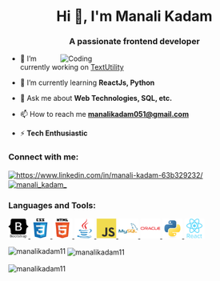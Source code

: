 <h1 align="center">Hi 👋, I'm Manali Kadam</h1>

<h3 align="center"><b>A passionate frontend developer</b></h3>

<img align="right" alt="Coding" width="400" src="https://cdn.dribbble.com/users/1187278/screenshots/15719501/media/02b128a761010ed25d595a82daff17d4.gif">

- 🔭 I’m currently working on [TextUtility](https://manalikadam11.github.io/TextUtility_React_App/)

- 🌱 I’m currently learning **ReactJs, Python**

- 💬 Ask me about **Web Technologies, SQL, etc.**

- 📫 How to reach me **manalikadam051@gmail.com**

- ⚡ **Tech Enthusiastic**

<h3 align="left">Connect with me:</h3>
<p align="left">
<a href="https://linkedin.com/in/https://www.linkedin.com/in/manali-kadam-63b329232/" target="blank"><img align="center" src="https://raw.githubusercontent.com/rahuldkjain/github-profile-readme-generator/master/src/images/icons/Social/linked-in-alt.svg" alt="https://www.linkedin.com/in/manali-kadam-63b329232/" height="30" width="40" /></a>
<a href="https://instagram.com/manali_kadam_" target="blank"><img align="center" src="https://raw.githubusercontent.com/rahuldkjain/github-profile-readme-generator/master/src/images/icons/Social/instagram.svg" alt="manali_kadam_" height="30" width="40" /></a>
</p>

<h3 align="left">Languages and Tools:</h3>
<p align="left"> <a href="https://getbootstrap.com" target="_blank" rel="noreferrer"> <img src="https://raw.githubusercontent.com/devicons/devicon/master/icons/bootstrap/bootstrap-plain-wordmark.svg" alt="bootstrap" width="40" height="40"/> </a> <a href="https://www.w3schools.com/css/" target="_blank" rel="noreferrer"> <img src="https://raw.githubusercontent.com/devicons/devicon/master/icons/css3/css3-original-wordmark.svg" alt="css3" width="40" height="40"/> </a> <a href="https://www.w3.org/html/" target="_blank" rel="noreferrer"> <img src="https://raw.githubusercontent.com/devicons/devicon/master/icons/html5/html5-original-wordmark.svg" alt="html5" width="40" height="40"/> </a> <a href="https://www.java.com" target="_blank" rel="noreferrer"> <img src="https://raw.githubusercontent.com/devicons/devicon/master/icons/java/java-original.svg" alt="java" width="40" height="40"/> </a> <a href="https://developer.mozilla.org/en-US/docs/Web/JavaScript" target="_blank" rel="noreferrer"> <img src="https://raw.githubusercontent.com/devicons/devicon/master/icons/javascript/javascript-original.svg" alt="javascript" width="40" height="40"/> </a> <a href="https://www.mysql.com/" target="_blank" rel="noreferrer"> <img src="https://raw.githubusercontent.com/devicons/devicon/master/icons/mysql/mysql-original-wordmark.svg" alt="mysql" width="40" height="40"/> </a> <a href="https://www.oracle.com/" target="_blank" rel="noreferrer"> <img src="https://raw.githubusercontent.com/devicons/devicon/master/icons/oracle/oracle-original.svg" alt="oracle" width="40" height="40"/> </a> <a href="https://www.python.org" target="_blank" rel="noreferrer"> <img src="https://raw.githubusercontent.com/devicons/devicon/master/icons/python/python-original.svg" alt="python" width="40" height="40"/> </a> <a href="https://reactjs.org/" target="_blank" rel="noreferrer"> <img src="https://raw.githubusercontent.com/devicons/devicon/master/icons/react/react-original-wordmark.svg" alt="react" width="40" height="40"/> </a> </p>

<p><img align="left" src="https://github-readme-stats.vercel.app/api/top-langs?username=manalikadam11&show_icons=true&locale=en&layout=compact" alt="manalikadam11" /></p>

<p>&nbsp;<img align="center" src="https://github-readme-stats.vercel.app/api?username=manalikadam11&show_icons=true&locale=en" alt="manalikadam11" /></p>

<p><img align="center" src="https://github-readme-streak-stats.herokuapp.com/?user=manalikadam11&" alt="manalikadam11" /></p>
